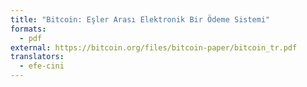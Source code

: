 ```yaml
---
title: "Bitcoin: Eşler Arası Elektronik Bir Ödeme Sistemi"
formats:
  - pdf
external: https://bitcoin.org/files/bitcoin-paper/bitcoin_tr.pdf
translators:
  - efe-cini
---
```

